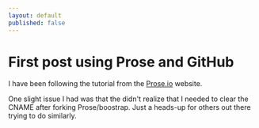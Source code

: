 ```yaml
---
layout: default
published: false
---
```

# First post using Prose and GitHub

I have been following the tutorial from the [Prose.io](http://prose.io/help/getting-started.html) website.

One slight issue I had was that the didn't realize that I needed to clear the CNAME after forking Prose/boostrap. Just a heads-up for others out there trying to do similarly.